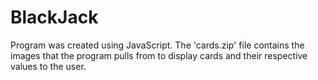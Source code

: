 # BlackJack

Program was created using JavaScript. The 'cards.zip' file contains the images that the program pulls from to display cards and their respective values to the user.
